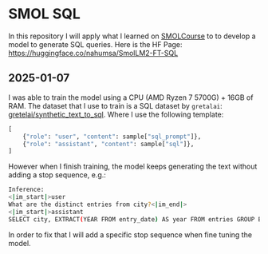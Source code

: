 # SMOL SQL

In this repository I will apply what I learned on [SMOLCourse](https://github.com/huggingface/smol-course/tree/main) to
to develop a model to generate SQL queries. Here is the HF Page: <https://huggingface.co/nahumsa/SmolLM2-FT-SQL>

## 2025-01-07

I was able to train the model using a CPU (AMD Ryzen 7 5700G) + 16GB of RAM. The dataset that I use to train is a SQL dataset by
`gretalai`: [gretelai/synthetic_text_to_sql](https://gretel.ai/blog/synthetic-text-to-sql-dataset). Where I use the following template:

```python
[
    {"role": "user", "content": sample["sql_prompt"]},
    {"role": "assistant", "content": sample["sql"]},
]
```

However when I finish training, the model keeps generating the text without adding a stop sequence, e.g.:

```bash
Inference:
<|im_start|>user
What are the distinct entries from city?<|im_end|>
<|im_start|>assistant
SELECT city, EXTRACT(YEAR FROM entry_date) AS year FROM entries GROUP BY city; SELECT city, EXTRACT(YEAR FROM entry_date) AS year FROM entries GROUP BY city; SELECT city, EXTRACT(YEAR FROM entry_date) AS year FROM entries GROUP BY city; SELECT city, EXTRACT(YEAR FROM entry_date) AS year FROM entries GROUP BY city; SELECT city, EXTRACT(YEAR FROM entry_date
```

In order to fix that I will add a specific stop sequence when fine tuning the model.
